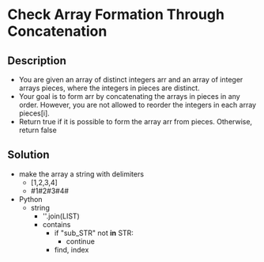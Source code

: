 # Check Array Formation Through Concatenation

## Description

* You are given an array of distinct integers arr and an array of integer arrays pieces, where the integers in pieces are distinct. 
* Your goal is to form arr by concatenating the arrays in pieces in any order. However, you are not allowed to reorder the integers in each array pieces[i].
* Return true if it is possible to form the array arr from pieces. Otherwise, return false

## Solution

* make the array a string with delimiters
  * [1,2,3,4]
  * #1#2#3#4#
* Python
  * string
    * ''.join(LIST)
    * contains
      * if "sub_STR" not **in** STR: 
        * continue
      * find, index
